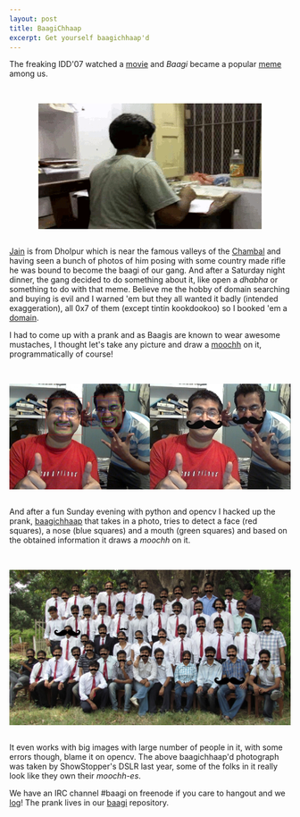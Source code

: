 ```yaml
---
layout: post
title: BaagiChhaap
excerpt: Get yourself baagichhaap'd
---
```


The freaking IDD'07 watched a [movie](http://en.wikipedia.org/wiki/Paan_Singh_Tomar) and _Baagi_ became a popular [meme](http://en.wikipedia.org/wiki/Meme) among us.

<br><center><img align="center" src="/images/baagi/jain.gif"></center><br>

[Jain](http://rahuljain.org) is from Dholpur which is near the famous valleys of the [Chambal](http://en.wikipedia.org/wiki/Chambal_River) and having seen a bunch of photos of him posing with some country made rifle he was bound to become the baagi of our gang. And after a Saturday night dinner, the gang decided to do something about it, like open a _dhabha_ or something to do with that meme. Believe me the hobby of domain searching and buying is evil and I warned 'em but they all wanted it badly (intended exaggeration), all 0x7 of them (except tintin kookdookoo) so I booked 'em a [domain](http://baagi.org).

I had to come up with a prank and as Baagis are known to wear awesome mustaches, I thought let's take any picture and draw a [moochh](http://en.wikipedia.org/wiki/Mustache) on it, programmatically of course!

<br><center><img align="center" src="/images/baagi/baagichhaap.jpg"></center><br>

And after a fun Sunday evening with python and opencv I hacked up the prank, [baagichhaap](http://chhaap.baagi.org) that takes in a photo, tries to detect a face (red squares), a nose (blue squares) and a mouth (green squares) and based on the obtained information it draws a _moochh_ on it.

<br><center><a href="/images/baagi/baagichhaap-branch.jpg"><img align="center" src="/images/baagi/baagichhaap-branch.jpg"></a></center><br>

It even works with big images with large number of people in it, with some errors though, blame it on opencv. The above baagichhaap'd photograph was taken by ShowStopper's DSLR last year, some of the folks in it really look like they own their _moochh-es_.

We have an IRC channel #baagi on freenode if you care to hangout and we [log](http://baagi.org/irc)! The prank lives in our [baagi](https://github.com/baagi/baagichhaap) repository.
